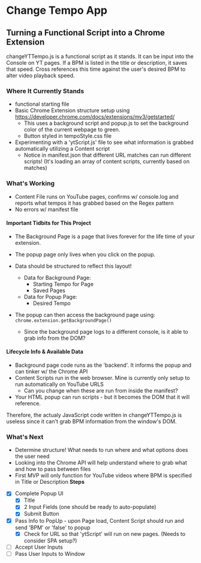 # Change Tempo App
## Turning a Functional Script into a Chrome Extension

changeYTTempo.js is a functional script as it stands.
It can be input into the Console on YT pages. If a BPM is listed in the title or description, it saves that speed.
Cross references this time against the user's desired BPM to alter video playback speed.


### Where It Currently Stands
- functional starting file
- Basic Chrome Extension structure setup using https://developer.chrome.com/docs/extensions/mv3/getstarted/
    - This uses a background script and popup.js to set the background color of the current webpage to green.
    - Button styled in tempoStyle.css file
- Experimenting with a 'ytScript.js' file to see what information is grabbed automatically utilizing a Content script
    - Notice in manifest.json that different URL matches can run different scripts! (It's loading an array of content scripts, currently based on matches)

### What's Working
- Content File runs on YouTube pages, confirms w/ console.log and reports what tempos it has grabbed based on the Regex pattern
- No errors w/ manifest file

#### Important Tidbits for This Project
- The Background Page is a page that lives forever for the life time of your extension.
- The popup page only lives when you click on the popup.
- Data should be structured to reflect this layout!
    - Data for Background Page:
        - Starting Tempo for Page
        - Saved Pages
    - Data for Popup Page:
        - Desired Tempo

- The popup can then access the background page using: `chrome.extension.getBackgroundPage()`
    - Since the background page logs to a different console, is it able to grab info from the DOM?

#### Lifecycle Info & Available Data
- Background page code runs as the 'backend'. It informs the popup and can tinker w/ the Chrome API
- Content Scripts run in the web browser. Mine is currently only setup to run automatically on YouTube URLS
    - Can you change when these are run from inside the manifest?
- Your HTML popup can run scripts - but it becomes the DOM that it will reference.

Therefore, the actualy JavaScript code written in changeYTTempo.js is useless since it can't grab BPM information from the window's DOM.

### What's Next
- Determine structure! What needs to run where and what options does the user need
- Looking into the Chrome API will help understand where to grab what and how to pass between files
- First MVP will only function for YouTube videos where BPM is specified in Title or Description
**Steps**
- [x] Complete Popup UI
    - [x] Title
    - [x] 2 Input Fields (one should be ready to auto-populate)
    - [x] Submit Button
- [x] Pass Info to PopUp - upon Page load, Content Script should run and send 'BPM' or 'false' to popup
    - [x] Check for URL so that 'ytScript' will run on new pages. (Needs to consider SPA setup?)
- [ ] Accept User Inputs
- [ ] Pass User Inputs to Window
